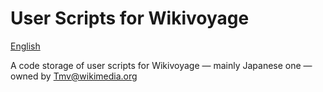 # User Scripts for Wikivoyage
[English](README.md)

A code storage of user scripts for Wikivoyage ― mainly Japanese one ― owned by Tmv@wikimedia.org